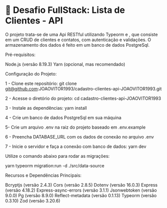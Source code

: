 # 🏁 Desafio FullStack: Lista de Clientes - API

O projeto trata-se de uma Api RESTful utilizando Typeorm e , que consiste em um CRUD de clientes e contatos, com autenticação e validações. O armazenamento dos dados é feito em um banco de dados PostgreSql.

Pré-requisitos:

Node.js (versão 8.19.3)
Yarn (opcional, mas recomendado)

Configuração do Projeto:

1 - Clone este repositório: git clone git@github.com:JOAOVITOR1993/cadastro-clientes-api-JOAOVITOR1993.git

2 - Acesse o diretório do projeto: cd cadastro-clientes-api-JOAOVITOR1993

3 - Instale as dependências: yarn install

4 - Crie um banco de dados PostgreSql em sua máquina

5- Crie um arquivo .env na raiz do projeto baseado em 
.env.example

6 - Preencha DATABASE_URL com os dados de conexão no arquivo .env

7 - Inicie o servidor e faça a conexão com banco de dados: yarn dev

Utilize o comando abaixo para rodar as migrações:

yarn typeorm migration:run -d ./src/data-source

Recursos e Dependências Principais:

Bcryptjs (versão 2.4.3)
Cors (versão 2.8.5)
Dotenv (versão 16.0.3)
Express (versão 4.18.2)
Express-async-errors (versão 3.1.1)
Jsonwebtoken (versão 9.0.0)
Pg (versão 8.9.0)
Reflect-metadata (versão 0.1.13)
Typeorm (versão 0.3.10)
Zod (versão 3.20.6)




